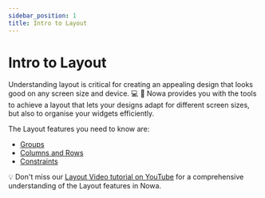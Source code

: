 ```yaml
---
sidebar_position: 1
title: Intro to Layout
---
```


# Intro to Layout

Understanding layout is critical for creating an appealing design that looks good on any screen size and device. 💻 📱
Nowa provides you with the tools to achieve a layout that lets your designs adapt for different screen sizes, but also to organise your widgets efficiently.

The Layout features you need to know are:
- [Groups](./groups.md)
- [Columns and Rows](./rows-and-columns.md)
- [Constraints](./constrains.md)

💡 Don't miss our [Layout Video tutorial on YouTube](https://www.youtube.com/watch?v=Athtk_nr388) for a comprehensive understanding of the Layout features in Nowa.
